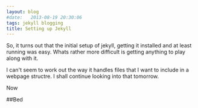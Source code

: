 ```yaml
---
layout: blog
#date:   2013-08-19 20:30:06
tags: jekyll blogging
title: Setting up Jekyll
---
```

So, it turns out that the initial setup of jekyll, getting it installed and at
least running was easy. Whats rather more difficult is getting anything to play
along with it.

I can't seem to work out the way it handles files that I want to include in a
webpage structre. I shall continue looking into that tomorrow.

Now

##Bed
